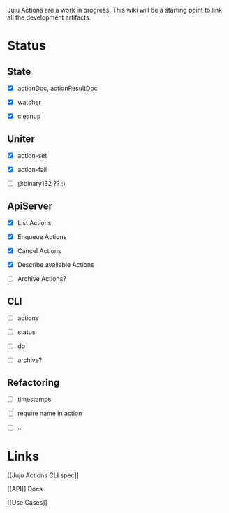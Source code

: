 Juju Actions are a work in progress. This wiki will be a starting point to link all the development artifacts.

# Status

## State

 - [x] actionDoc, actionResultDoc
 - [x] watcher
 - [x] cleanup


## Uniter

 - [x] action-set
 - [x] action-fail
 - [ ] @binary132 ?? :)


## ApiServer

 - [x] List Actions
 - [x] Enqueue Actions
 - [x] Cancel Actions
 - [x] Describe available Actions
 - [ ] Archive Actions?


## CLI

 - [ ] actions
 - [ ] status
 - [ ] do
 - [ ] archive?


## Refactoring

 - [ ] timestamps
 - [ ] require name in action
 - [ ] ...





# Links

[[Juju Actions CLI spec]]

[[API]] Docs

[[Use Cases]]
